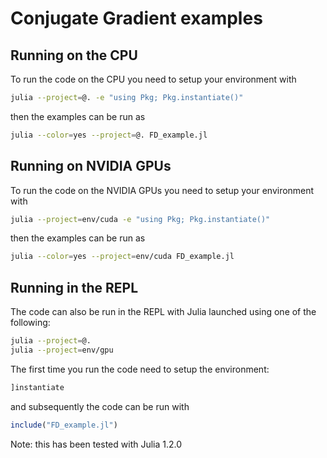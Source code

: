 # Conjugate Gradient examples

## Running on the CPU
To run the code on the CPU you need to setup your environment with
```bash
julia --project=@. -e "using Pkg; Pkg.instantiate()"
```
then the examples can be run as
```bash
julia --color=yes --project=@. FD_example.jl
```

## Running on NVIDIA GPUs
To run the code on the NVIDIA GPUs you need to setup your environment with
```bash
julia --project=env/cuda -e "using Pkg; Pkg.instantiate()"
```
then the examples can be run as
```bash
julia --color=yes --project=env/cuda FD_example.jl
```

## Running in the REPL
The code can also be run in the REPL with Julia launched using one of the
following:
```bash
julia --project=@.
julia --project=env/gpu
```
The first time you run the code need to setup the environment:
```julia
]instantiate
```
and subsequently the code can be run with
```julia
include("FD_example.jl")
```

Note: this has been tested with Julia 1.2.0
